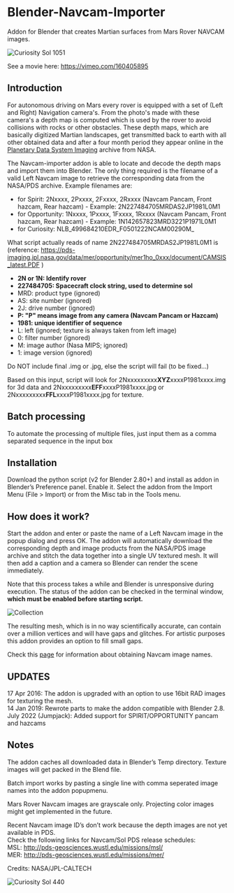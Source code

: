 # Blender-Navcam-Importer
Addon for Blender that creates Martian surfaces from Mars Rover NAVCAM images.

![Curiosity Sol 1051](http://i.imgur.com/DhUrzPi.jpg)

See a movie here: https://vimeo.com/160405895

## Introduction
For autonomous driving on Mars every rover is equipped with a set of (Left and Right) Navigation camera's. From the photo's made with these camera's a depth map is computed which is used by the rover to avoid collisions with rocks or other obstacles. These depth maps, which are basically digitized Martian landscapes, get transmitted back to earth with all other obtained data and after a four month period they appear online in the [Planetary Data System Imaging](http://pds-imaging.jpl.nasa.gov) archive from NASA.
 
The Navcam-importer addon is able to locate and decode the depth maps and import them into Blender. The only thing required is the filename of a valid Left Navcam image to retrieve the corresponding data from the NASA/PDS archive. Example filenames are:  
- for Spirit:        2Nxxxx, 2Pxxxx, 2Fxxxx, 2Rxxxx (Navcam Pancam, Front hazcam, Rear hazcam)   - Example: 2N227484705MRDAS2JP1981L0M1
- for Opportunity:   1Nxxxx, 1Pxxxx, 1Fxxxx, 1Rxxxx (Navcam Pancam, Front hazcam, Rear hazcam)   - Example: 1N142657823MRD3221P1971L0M1
- for Curiosity:     NLB_499684210EDR_F0501222NCAM00290M_

What script actually reads of name  2N227484705MRDAS2JP1981L0M1 is (reference: https://pds-imaging.jpl.nasa.gov/data/mer/opportunity/mer1ho_0xxx/document/CAMSIS_latest.PDF )
 - **2N or 1N: Identify rover**
 - **227484705: Spacecraft clock string, used to determine sol**
 - MRD: product type (ignored)
 - AS: site number (ignored)
 - 2J: drive number (ignored)
 - **P: "P" means  image from any camera (Navcam Pancam or Hazcam)**
 - **1981: unique identifier of sequence**
 - L: left (ignored; texture is always taken from left image)
 - 0: filter number (ignored)
 - M: image author (Nasa MIPS; ignored)
 - 1: image version (ignored)

Do NOT include final .img or .jpg, else the script will  fail (to be fixed...)

Based on this input, script will look for 2Nxxxxxxxxx**XYZ**xxxxP1981xxxx.img for 3d data and 2Nxxxxxxxxx**EFF**xxxxP1981xxxx.jpg or 2Nxxxxxxxxx**FFL**xxxxP1981xxxx.jpg for texture.

## Batch processing

To automate the processing of multiple files, just input them as a comma separated sequence in the input box

## Installation
Download the python script (v2 for Blender 2.80+) and install as addon in Blender’s Preference panel. Enable it.
Select the addon from the Import Menu (File > Import) or from the Misc tab in the Tools menu.

## How does it work?
Start the addon and enter or paste the name of a Left Navcam image  in the popup dialog and press OK. The addon will automatically download the corresponding depth and image products from the NASA/PDS image archive and stitch the data together into a single UV textured mesh. It will then add a caption and a camera so Blender can render the scene immediately.
  
Note that this process takes a while and Blender is unresponsive during execution. The status of the addon can be checked in the terminal window, **which must be enabled before starting script.**

![Collection](http://i.imgur.com/gkcLyFg.jpg)

The resulting mesh, which is in no way scientifically accurate, can contain over a million vertices and will have gaps and glitches. For artistic purposes this addon provides an option to fill small gaps.

Check this [page](https://github.com/phaseIV/Blender-Navcam-Importer/wiki/Instructions) for information about obtaining Navcam image names.

## UPDATES
17 Apr 2016: The addon is upgraded with an option to use 16bit RAD images for texturing the mesh.  
14 Jan 2019: Rewrote parts to make the addon compatible with Blender 2.8.
July 2022 (Jumpjack): Added support for SPIRIT/OPPORTUNITY pancam and hazcams

## Notes
The addon caches all downloaded data in Blender’s Temp directory. Texture images will get packed in the Blend file.

Batch import works by pasting a single line with comma seperated image names into the addon popupmenu.

Mars Rover Navcam images are grayscale only. Projecting color images might get implemented in the future.

Recent Navcam image ID’s don’t work because the depth images are not yet available in PDS.  
Check the following links for Navcam/Sol PDS release schedules:  
MSL: http://pds-geosciences.wustl.edu/missions/msl/  
MER: http://pds-geosciences.wustl.edu/missions/mer/  

Credits: NASA/JPL-CALTECH

![Curiosity Sol 440](http://i.imgur.com/efAPdt2.jpg)
